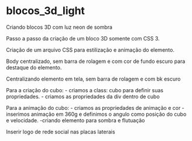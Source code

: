 # blocos_3d_light
Criando blocos 3D com luz neon de sombra

Passo a passo da criação de um bloco 3D somente com CSS 3.

Criação de um arquivo CSS para estilização e animação do elemento.

Body centralizado, sem barra de rolagem e com cor de fundo escuro para destaque do elemento.

Centralizando elemento em tela, sem barra de rolagem e com bk escuro

Para a criação do cubo:
    - criamos a class: cubo para definir suas propriedades.
    - criamos as propriedades da div dentro de cubo
    
Para a animação do cubo:
    - criamos as propriedades de animação e cor
    - inserimos animação em 360g e definimos o angulo como posição do cubo e velocidade.
    -criando elemento para sombra e flutuação

Inserir logo de rede social nas placas laterais